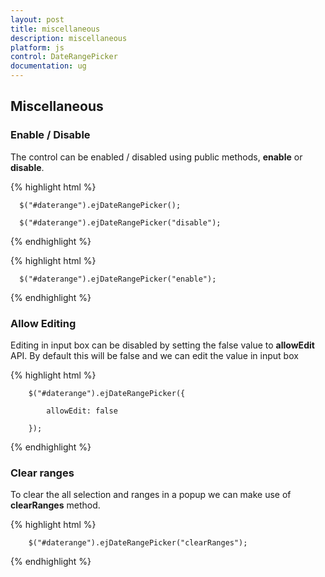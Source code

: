 ```yaml
---
layout: post
title: miscellaneous 
description: miscellaneous 
platform: js
control: DateRangePicker
documentation: ug
---
```


## Miscellaneous 

### Enable / Disable

The control can be enabled / disabled using public methods, **enable** or **disable**. 

{% highlight html %}

      $("#daterange").ejDateRangePicker();
       
      $("#daterange").ejDateRangePicker("disable");

{% endhighlight %}


{% highlight html %}

      $("#daterange").ejDateRangePicker("enable");

{% endhighlight %}


### Allow Editing

Editing in input box can be disabled by setting the false value to **allowEdit** API. By default this will be false and we can edit the value in input box

{% highlight html %}

        $("#daterange").ejDateRangePicker({

            allowEdit: false

        });
        
{% endhighlight %}


### Clear ranges

To clear the all selection and ranges in a popup we can make use of **clearRanges** method.

{% highlight html %}

        $("#daterange").ejDateRangePicker("clearRanges");

{% endhighlight %}

